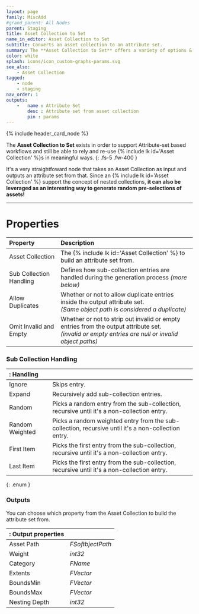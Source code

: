 ```yaml
---
layout: page
family: MiscAdd
#grand_parent: All Nodes
parent: Staging
title: Asset Collection to Set
name_in_editor: Asset Collection to Set
subtitle: Converts an asset collection to an attribute set.
summary: The **Asset Collection to Set** offers a variety of options & settings to turn an Asset Collection to a more common Attribute Set.
color: white
splash: icons/icon_custom-graphs-params.svg
see_also: 
    - Asset Collection
tagged: 
    - node
    - staging
nav_order: 1
outputs:
    -   name : Attribute Set
        desc : Attribute set from asset collection
        pin : params
---
```


{% include header_card_node %}

The **Asset Collection to Set** exists in order to support Attribute-set based workflows and still be able to rely and re-use {% include lk id='Asset Collection' %}s in meaningful ways.
{: .fs-5 .fw-400 } 

It's a very straightfoward node that takes an Asset Collection as input and outputs an attribute set from that. Since an {% include lk id='Asset Collection' %} support the concept of nested collections, **it can also be leveraged as an interesting way to generate random pre-selections of assets!**

---
# Properties

| Property       | Description          |
|:-------------|:------------------|
| Asset Collection           | The {% include lk id='Asset Collection' %} to build an attribute set from. |
| Sub Collection Handling           | Defines how sub-collection entries are handled during the generation process *(more below)* |
| Allow Duplicates           | Whether or not to allow duplicate entries inside the output attribute set.<br>*(Same object path is considered a duplicate)* |
| Omit Invalid and Empty           | Whether or not to strip out invalid or empty entries from the output attribute set.<br>*(invalid or empty entries are null or invalid object paths)* |

### Sub Collection Handling

|: Handling     ||
|:-------------|:------------------|
| <span class="ebit">Ignore</span>           | Skips entry. |
| <span class="ebit">Expand</span>           | Recursively add sub-collection entries. |
| <span class="ebit">Random</span>           | Picks a random entry from the sub-collection, recursive until it's a non-collection entry. |
| <span class="ebit">Random Weighted</span>           | Picks a random weighted entry from the sub-collection, recursive until it's a non-collection entry. |
| <span class="ebit">First Item</span>           | Picks the first entry from the sub-collection, recursive until it's a non-collection entry. |
| <span class="ebit">Last Item</span>           | Picks the first entry from the sub-collection, recursive until it's a non-collection entry. |
{: .enum }

### Outputs
You can choose which property from the Asset Collection to build the attribute set from.

|: Output properties    ||
|:-------------|:------------------|
| Asset Path           | *FSoftbjectPath* |
| Weight           | *int32* |
| Category           | *FName* |
| Extents           | *FVector* |
| BoundsMin           | *FVector* |
| BoundsMax           | *FVector* |
| Nesting Depth           | *int32* |